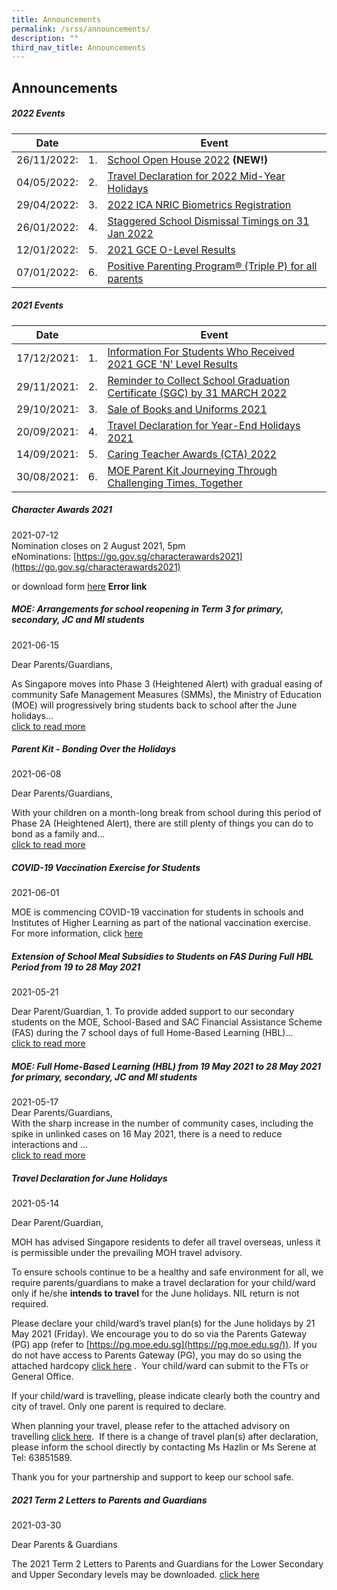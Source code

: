 ```yaml
---
title: Announcements
permalink: /srss/announcements/
description: ""
third_nav_title: Announcements
---
```

## Announcements

##### 2022 Events

| Date |  |Event|
| -------- | -------- | -------- |
| 26/11/2022:     |1.| [School Open House 2022](https://moe-serangoonsec-staging.netlify.app/announcements/announcements/open-house-2022/) <b>(NEW!)</b>  |
| 04/05/2022:     |2.|[Travel Declaration for 2022 Mid-Year Holidays](https://moe-serangoonsec-staging.netlify.app/announcements/announcements/td-2022-mid/)|
| 29/04/2022: |3.|[2022 ICA NRIC Biometrics Registration](https://moe-serangoonsec-staging.netlify.app/announcements/announcements/nric-biometrics-reg/)|
| 26/01/2022:     |4.|[Staggered School Dismissal Timings on 31 Jan 2022](https://moe-serangoonsec-staging.netlify.app/announcements/announcements/staggered-dismissal-2022/)|
| 12/01/2022:    |5.|[2021 GCE O-Level Results](https://moe-serangoonsec-staging.netlify.app/announcements/o-level-results/)|
| 07/01/2022:     |6.|[Positive Parenting Program® (Triple P) for all parents](https://moe-serangoonsec-staging.netlify.app/announcements/triplep-webinars/)|

##### 2021 Events

| Date ||Event|
| -------- | -------- | -------- |
| 17/12/2021:     |1.|[Information For Students Who Received 2021 GCE 'N' Level Results](https://moe-serangoonsec-staging.netlify.app/announcements/information-n-level-results/) |
| 29/11/2021:     |2.|[Reminder to Collect School Graduation Certificate (SGC) by 31 MARCH 2022](https://moe-serangoonsec-staging.netlify.app/announcements/graduation-certificate/)|
| 29/10/2021:     |3.|[Sale of Books and Uniforms 2021](https://moe-serangoonsec-staging.netlify.app/announcements/book-and-uniform/)|
| 20/09/2021:     |4.|[Travel Declaration for Year-End Holidays 2021](https://moe-serangoonsec-staging.netlify.app/announcements/travel-declaration-eoy-hol/)|
| 14/09/2021:     |5.|[Caring Teacher Awards (CTA) 2022](https://moe-serangoonsec-staging.netlify.app/announcements/caring-teacher-award-2022/)|
| 30/08/2021:     |6.|[MOE Parent Kit Journeying Through Challenging Times, Together](https://moe-serangoonsec-staging.netlify.app/announcements/moe-parent-kit/)|


##### Character Awards 2021
2021-07-12 <br>
Nomination closes on 2 August 2021, 5pm <br>
eNominations: [https://go.gov.sg/characterawards2021](https://go.gov.sg/characterawards2021) 

or download form [here](http://serangoonsec-moe-edu-sg-admin.cwp.sg/qql/slot/u179/Announcements/Character%20Awards%202021/Character_Awards_2021_Nomination_Form_Public.docx) **Error link**

##### MOE: Arrangements for school reopening in Term 3 for primary, secondary, JC and MI students
2021-06-15

Dear Parents/Guardians,

As Singapore moves into Phase 3 (Heightened Alert) with gradual easing of community Safe Management Measures (SMMs), the Ministry of Education (MOE) will progressively bring students back to school after the June holidays...<br>
[click to read more](https://moe-serangoonsec-staging.netlify.app/announcements/arrangements)

##### Parent Kit - Bonding Over the Holidays
2021-06-08

Dear Parents/Guardians, 

With your children on a month-long break from school during this period of Phase 2A (Heightened Alert), there are still plenty of things you can do to bond as a family and...<br>
[click to read more](https://moe-serangoonsec-staging.netlify.app/announcements/parent-kit-bonding)

##### COVID-19 Vaccination Exercise for Students
2021-06-01

MOE is commencing COVID-19 vaccination for students in schools and Institutes of Higher Learning as part of the national vaccination exercise. For more information, click [here](https://sites.google.com/moe.edu.sg/ssscovidmatters/home)

##### Extension of School Meal Subsidies to Students on FAS During Full HBL Period from 19 to 28 May 2021
2021-05-21

Dear Parent/Guardian,
1\. To provide added support to our secondary students on the MOE, School-Based and SAC Financial Assistance Scheme (FAS) during the 7 school days of full Home-Based Learning (HBL)...<br>
[click to read more](https://moe-serangoonsec-staging.netlify.app/announcements/extention-of-school-meal-subsidies-on-fas)

##### MOE: Full Home-Based Learning (HBL) from 19 May 2021 to 28 May 2021 for primary, secondary, JC and MI students
2021-05-17 <br>
Dear Parents/Guardians, <br>
With the sharp increase in the number of community cases, including the spike in unlinked cases on 16 May 2021, there is a need to reduce interactions and ...<br>
[click to read more](https://moe-serangoonsec-staging.netlify.app/announcements/full-hbl)

##### Travel Declaration for June Holidays
2021-05-14

Dear Parent/Guardian,

MOH has advised Singapore residents to defer all travel overseas, unless it is permissible under the prevailing MOH travel advisory.

To ensure schools continue to be a healthy and safe environment for all, we require parents/guardians to make a travel declaration for your child/ward only if he/she **intends to travel** for the June holidays. NIL return is not required.

Please declare your child/ward’s travel plan(s) for the June holidays by 21 May 2021 (Friday). We encourage you to do so via the Parents Gateway (PG) app (refer to [https://pg.moe.edu.sg](https://pg.moe.edu.sg/)). If you do not have access to Parents Gateway (PG), you may do so using the attached hardcopy [click here](/files/SSS_Travel%20Declaration%20for%20June%202021%20Holidays_Hardcopy%20Ltr%20to%20Parents%20and%20Guardians.pdf) .  Your child/ward can submit to the FTs or General Office.

If your child/ward is travelling, please indicate clearly both the country and city of travel. Only one parent is required to declare.

When planning your travel, please refer to the attached advisory on travelling [click here](/files/Advisory%20on%20Travel%20June%202021.pdf).  If there is a change of travel plan(s) after declaration, please inform the school directly by contacting Ms Hazlin or Ms Serene at Tel: 63851589.

Thank you for your partnership and support to keep our school safe.

##### 2021 Term 2 Letters to Parents and Guardians
2021-03-30

Dear Parents & Guardians

The 2021 Term 2 Letters to Parents and Guardians for the Lower Secondary and Upper Secondary levels may be downloaded. [click here](https://moe-serangoonsec-staging.netlify.app/parents-and-students/letters-to-parent-and-guardians/)